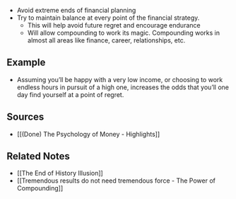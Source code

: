- Avoid extreme ends of financial planning
- Try to maintain balance at every point of the financial strategy.
	- This will help avoid future regret and encourage endurance
	- Will allow compounding to work its magic. Compounding works in almost all areas like finance, career, relationships, etc.

## Example
- Assuming you’ll be happy with a very low income, or choosing to work endless hours in pursuit of a high one, increases the odds that you’ll one day find yourself at a point of regret.

## Sources
- [[(Done) The Psychology of Money - Highlights]]

## Related Notes
- [[The End of History Illusion]]
- [[Tremendous results do not need tremendous force - The Power of Compounding]]